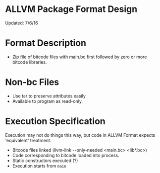 ALLVM Package Format Design
===========================

Updated: 7/6/16

Format Description
==================

* Zip file of bitcode files with main.bc first followed by zero or more bitcode libraries.

Non-bc Files
============

* Use tar to preserve attributes easily
* Available to program as read-only.


Execution Specification
=======================

Execution may not do things this way, but code in ALLVM Format expects 'equivalent' treatment.

* Bitcode files linked (llvm-link --only-needed <main.bc> <lib*.bc>)
* Code corresponding to bitcode loaded into process.
* Static constructors executed (?)
* Execution starts from `main`
